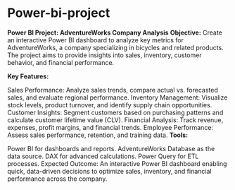 # Power-bi-project
**Power BI Project: AdventureWorks Company Analysis**
**Objective:**
Create an interactive Power BI dashboard to analyze key metrics for AdventureWorks, a company specializing in bicycles and related products. The project aims to provide insights into sales, inventory, customer behavior, and financial performance.

**Key Features:**

Sales Performance: Analyze sales trends, compare actual vs. forecasted sales, and evaluate regional performance.
Inventory Management: Visualize stock levels, product turnover, and identify supply chain opportunities.
Customer Insights: Segment customers based on purchasing patterns and calculate customer lifetime value (CLV).
Financial Analysis: Track revenue, expenses, profit margins, and financial trends.
Employee Performance: Assess sales performance, retention, and training data.
**Tools:**

Power BI for dashboards and reports.
AdventureWorks Database as the data source.
DAX for advanced calculations.
Power Query for ETL processes.
Expected Outcome:
An interactive Power BI dashboard enabling quick, data-driven decisions to optimize sales, inventory, and financial performance across the company.
